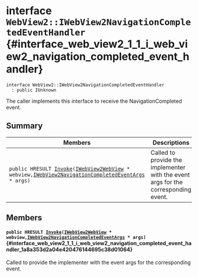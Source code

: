 # interface `WebView2::IWebView2NavigationCompletedEventHandler` {#interface_web_view2_1_1_i_web_view2_navigation_completed_event_handler}

```
interface WebView2::IWebView2NavigationCompletedEventHandler
  : public IUnknown
```  

The caller implements this interface to receive the NavigationCompleted event.

## Summary

 Members                        | Descriptions                                
--------------------------------|---------------------------------------------
`public HRESULT `[`Invoke`](#interface_web_view2_1_1_i_web_view2_navigation_completed_event_handler_1a8a353d2a04e420476144695c38d01064)`(`[`IWebView2WebView`](WebView2--IWebView2WebView.md#interface_web_view2_1_1_i_web_view2_web_view)` * webview,`[`IWebView2NavigationCompletedEventArgs`](WebView2--IWebView2NavigationCompletedEventArgs.md#interface_web_view2_1_1_i_web_view2_navigation_completed_event_args)` * args)` | Called to provide the implementer with the event args for the corresponding event.

## Members

#### `public HRESULT `[`Invoke`](#interface_web_view2_1_1_i_web_view2_navigation_completed_event_handler_1a8a353d2a04e420476144695c38d01064)`(`[`IWebView2WebView`](WebView2--IWebView2WebView.md#interface_web_view2_1_1_i_web_view2_web_view)` * webview,`[`IWebView2NavigationCompletedEventArgs`](WebView2--IWebView2NavigationCompletedEventArgs.md#interface_web_view2_1_1_i_web_view2_navigation_completed_event_args)` * args)` {#interface_web_view2_1_1_i_web_view2_navigation_completed_event_handler_1a8a353d2a04e420476144695c38d01064}

Called to provide the implementer with the event args for the corresponding event.

